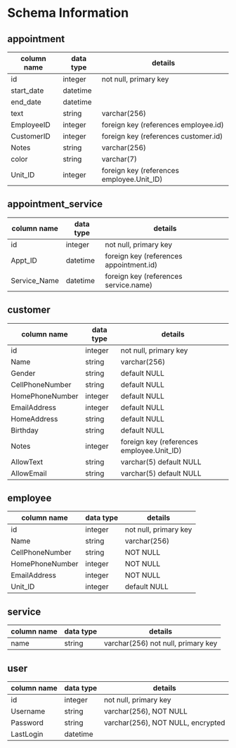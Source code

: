 # Schema Information

## appointment
column name | data type | details
------------|-----------|-----------------------
id          | integer   | not null, primary key
start_date  | datetime  |
end_date    | datetime  |
text        | string    | varchar(256)
EmployeeID  | integer   | foreign key (references employee.id)
CustomerID  | integer   | foreign key (references customer.id)
Notes       | string    | varchar(256)
color       | string    | varchar(7)
Unit_ID     | integer   | foreign key (references employee.Unit_ID)

## appointment_service
column name  | data type | details
-------------|-----------|-----------------------
id           | integer   | not null, primary key
Appt_ID      | datetime  | foreign key (references appointment.id)
Service_Name | datetime  | foreign key (references service.name)

## customer
column name     | data type | details
----------------|-----------|-----------------------
id              | integer   | not null, primary key
Name            | string    | varchar(256)
Gender          | string    | default NULL
CellPhoneNumber | string    | default NULL
HomePhoneNumber | integer   | default NULL
EmailAddress    | integer   | default NULL
HomeAddress     | string    | default NULL
Birthday        | string    | default NULL
Notes           | integer   | foreign key (references employee.Unit_ID)
AllowText       | string    | varchar(5) default NULL
AllowEmail      | string    | varchar(5) default NULL

## employee
column name     | data type | details
----------------|-----------|-----------------------
id              | integer   | not null, primary key
Name            | string    | varchar(256)
CellPhoneNumber | string    | NOT NULL
HomePhoneNumber | integer   | NOT NULL
EmailAddress    | integer   | NOT NULL
Unit_ID         | integer   | default NULL

## service
column name     | data type | details
----------------|-----------|-----------------------
name            | string    | varchar(256) not null, primary key

## user
column name     | data type | details
----------------|-----------|-----------------------
id              | integer   | not null, primary key
Username        | string    | varchar(256), NOT NULL
Password        | string    | varchar(256), NOT NULL, encrypted
LastLogin       | datetime  | 
